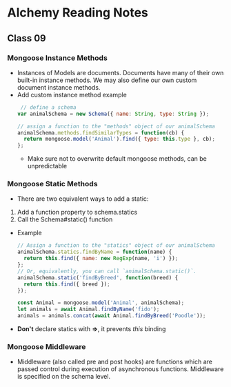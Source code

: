 # Alchemy Reading Notes

## Class 09

### Mongoose Instance Methods
- Instances of Models are documents. Documents have many of their own built-in instance methods. We may also define our own custom document instance methods.
- Add custom instance method example 
  ```javascript
   // define a schema
  var animalSchema = new Schema({ name: String, type: String });

  // assign a function to the "methods" object of our animalSchema
  animalSchema.methods.findSimilarTypes = function(cb) {
    return mongoose.model('Animal').find({ type: this.type }, cb);
  };
  ```
  - Make sure not to overwrite default mongoose methods, can be unpredictable

### Mongoose Static Methods
- There are two equivalent ways to add a static:

1. Add a function property to schema.statics
1. Call the Schema#static() function
- Example
  ```javascript
  // Assign a function to the "statics" object of our animalSchema
  animalSchema.statics.findByName = function(name) {
    return this.find({ name: new RegExp(name, 'i') });
  };
  // Or, equivalently, you can call `animalSchema.static()`.
  animalSchema.static('findByBreed', function(breed) {
    return this.find({ breed });
  });

  const Animal = mongoose.model('Animal', animalSchema);
  let animals = await Animal.findByName('fido');
  animals = animals.concat(await Animal.findByBreed('Poodle'));
  ```
- **Don't** declare statics with **=>**, it prevents *this* binding

### Mongoose Middleware
- Middleware (also called pre and post hooks) are functions which are passed control during execution of asynchronous functions. Middleware is specified on the schema level.
